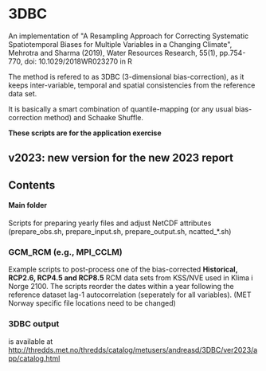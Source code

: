 # 3DBC
An implementation of "A Resampling Approach for Correcting Systematic Spatiotemporal Biases for Multiple Variables in a Changing Climate", Mehrotra and Sharma (2019), Water Resources Research, 55(1), pp.754-770, doi: 10.1029/2018WR023270 in R

The method is refered to as 3DBC (3-dimensional bias-correction), as it keeps inter-variable, temporal and spatial consistencies from the reference data set.

It is basically a smart combination of quantile-mapping (or any usual bias-correction method) and Schaake Shuffle.

**These scripts are for the application exercise** 

## v2023: new version for the new 2023 report
## Contents

#### Main folder
Scripts for preparing yearly files and adjust NetCDF attributes (prepare_obs.sh, prepare_input.sh, prepare_output.sh, ncatted_*.sh)

### GCM_RCM (e.g., MPI_CCLM)
Example scripts to post-process one of the bias-corrected **Historical, RCP2.6, RCP4.5 and RCP8.5** RCM data sets from KSS/NVE used in Klima i Norge 2100.
The scripts reorder the dates within a year following the reference dataset lag-1 autocorrelation (seperately for all variables).
(MET Norway specific file locations need to be changed)

### 3DBC output
is available at http://thredds.met.no/thredds/catalog/metusers/andreasd/3DBC/ver2023/app/catalog.html
